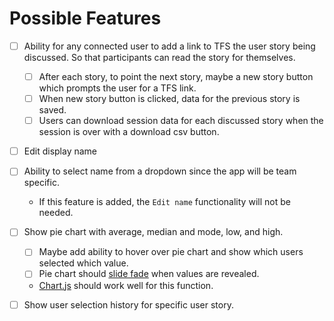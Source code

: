 # Possible Features

- [ ] Ability for any connected user to add a link to TFS the user story being discussed. So that participants can read the story for themselves.

  - [ ] After each story, to point the next story, maybe a new story button which prompts the user for a TFS link.
  - [ ] When new story button is clicked, data for the previous story is saved.
  - [ ] Users can download session data for each discussed story when the session is over with a download csv button.

- [ ] Edit display name

- [ ] Ability to select name from a dropdown since the app will be team specific.

  - If this feature is added, the `Edit name` functionality will not be needed.

- [ ] Show pie chart with average, median and mode, low, and high.
  - [ ] Maybe add ability to hover over pie chart and show which users selected which value.
  - [ ] Pie chart should [slide fade](https://chakra-ui.com/docs/components/transitions/usage) when values are revealed.
  - [Chart.js](https://www.chartjs.org/docs/latest/samples/other-charts/pie.html) should work well for this function.
- [ ] Show user selection history for specific user story.
